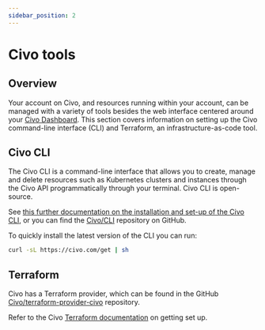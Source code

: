 ```yaml
---
sidebar_position: 2
---
```


# Civo tools

## Overview

Your account on Civo, and resources running within your account, can be managed with a variety of tools besides the web interface centered around your [Civo Dashboard](https://dashboard.civo.com). This section covers information on setting up the Civo command-line interface (CLI) and Terraform, an infrastructure-as-code tool.

## Civo CLI

The Civo CLI is a command-line interface that allows you to create, manage and delete resources such as Kubernetes clusters and instances through the Civo API programmatically through your terminal. Civo CLI is open-source.

See [this further documentation on the installation and set-up of the Civo CLI](civo_cli.md), or you can find the [Civo/CLI](https://www.github.com/civo/cli) repository on GitHub.

To quickly install the latest version of the CLI you can run:

```bash
curl -sL https://civo.com/get | sh
```

## Terraform

Civo has a Terraform provider, which can be found in the GitHub [Civo/terraform-provider-civo](https://github.com/civo/terraform-provider-civo) repository.

Refer to the Civo [Terraform documentation](./terraform.md) on getting set up.